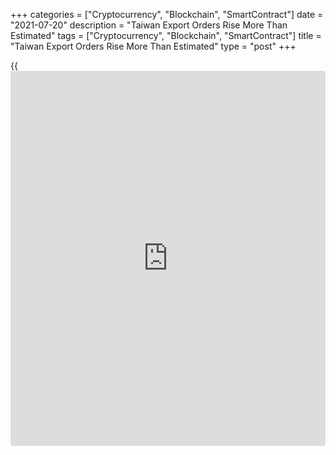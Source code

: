 +++
categories = ["Cryptocurrency", "Blockchain", "SmartContract"]
date = "2021-07-20"
description = "Taiwan Export Orders Rise More Than Estimated"
tags = ["Cryptocurrency", "Blockchain", "SmartContract"]
title = "Taiwan Export Orders Rise More Than Estimated"
type = "post"
+++

{{<iframe id="large-banner" src="https://www.bounty.group/#slide=25.0" width="100%" height="600" scrolling="no" style="border: 0px solid rgb(216, 221, 230); border-radius: 3px;">}}

Taiwan's export orders increased more than expected in June, data from
the Ministry of Economic Affairs showed on Tuesday.

Export orders advanced 31.1 percent year-on-year in June. Economists had
expected a 29.5 percent growth.

Orders for transport equipment accelerated 101.5 percent annually in
June and those for mineral products surged 87.8 percent. Booking for
basic metals and articles thereof, and textile products grew by 81.8
percent and 61.2 percent, respectively.

Demand for plastics and articles thereof, and chemicals rose by 57.5
percent and 43.2 percent, respectively. Orders for electronic products
increased by 36.5 percent and that of machinery rose by 44.0 percent.

Booking for electrical machinery products, and information and
communication products gained by 8.9 percent and 6/9 percent,
respectively.

On a monthly basis, export orders declined 2.8 percent in June.

For comments and feedback [contact](https://www.playgroundfx.com/contact/): editorial@rtt[news](https://www.letsplayfx.com/blog/forex-news-website/).com

[Economic News][1]

 **What parts of the world are seeing the best (and worst) economic
performances lately? Click[here][2] to check out our [Econ Scorecard][2]
and find out! See up-to-the-moment [ranking](https://www.playgroundfx.com/blog/crypto-exchange-ranking/)s for the best and worst
performers in [GDP][3], [unemployment rate][4], [inflation][2] and much
more.**

   1. www.rtt[news](https://www.letsplayfx.com/blog/forex-news-website/).com/Content/EconomicNews.aspx
   2. www.rtt[news](https://www.letsplayfx.com/blog/forex-news-website/).com/economic-scorecard/world-rank/CPI/highest-performance.aspx
   3. www.rtt[news](https://www.letsplayfx.com/blog/forex-news-website/).com/economic-scorecard/world-rank/GDP/highest-performance.aspx
   4. www.rtt[news](https://www.letsplayfx.com/blog/forex-news-website/).com/economic-scorecard/world-rank/unemployment-rate/lowest-performance.aspx